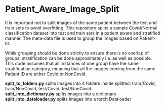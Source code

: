 # Patient_Aware_Image_Split
It is important not to split images of the same patient between the test and train sets to avoid overfitting. This repository splits a sample Covid/Normal classification dataset into test and train sets in a patient aware and stratified manner. The meta-data file is used to group the images based on Patient-ID. 

While grouping should be done strictly to ensure there is no overlap of groups, stratification can be done approximately i.e. as well as possible.
This code assumes that all instances of one group have the same stratification category, meaning that all the images coming from the same Patient ID are either Covid or NonCovid.


**split_to_folders.py** splits images into 4 folders inside splitted: train/Covid, train/NonCovid, test/Covid, test/NonCovid\
**split_into_dictionary.py** splits images into a dictionary\
**split_into_dataloader.py** splits images into a torch Dataloader
